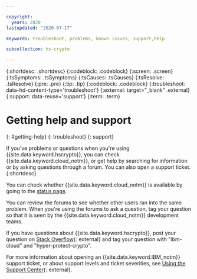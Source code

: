 ```yaml
---

copyright:
  years: 2020
lastupdated: "2020-07-17"

keywords: troubleshoot, problems, known issues, support,help

subcollection: hs-crypto

---
```


{:shortdesc: .shortdesc}
{:codeblock: .codeblock}
{:screen: .screen}
{:tsSymptoms: .tsSymptoms}
{:tsCauses: .tsCauses}
{:tsResolve: .tsResolve}
{:pre: .pre}
{:tip: .tip}
{:codeblock: .codeblock}
{:troubleshoot: data-hd-content-type='troubleshoot'}
{:external: target="_blank" .external}
{:support: data-reuse='support'}
{:term: .term}

# Getting help and support
{: #getting-help}
{: troubleshoot}
{: support}

If you've problems or questions when you're using {{site.data.keyword.hscrypto}}, you can check {{site.data.keyword.cloud_notm}}, or get help by searching for information or by asking questions through a forum. You can also open a support ticket.
{:shortdesc}

You can check whether {{site.data.keyword.cloud_notm}} is available by going to the [status page](https://cloud.ibm.com/status?tags=platform,runtimes,services).

You can review the forums to see whether other users ran into the same problem. When you're using the forums to ask a question, tag your question so that it is seen by the {{site.data.keyword.cloud_notm}} development teams.

If you have questions about {{site.data.keyword.hscrypto}}, post your question on [Stack Overflow](https://stackoverflow.com/questions/tagged/hyper-protect-crypto){: external} and tag your question with  "ibm-cloud" and "hyper-protect-crypto".

For more information about opening an {{site.data.keyword.IBM_notm}} support ticket, or about support levels and ticket severities, see [Using the Support Center](/docs/get-support?topic=get-support-using-avatar){: external}.
